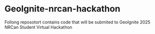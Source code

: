 # GeoIgnite-nrcan-hackathon
Follong reposotort contains code that will be submited to GeoIgnite 2025 NRCan Student Virtual Hackathon
